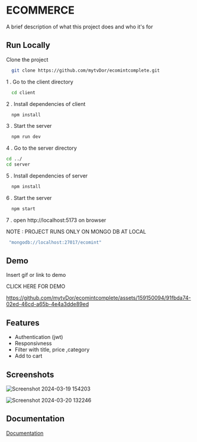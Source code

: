 
# ECOMMERCE 

A brief description of what this project does and who it's for


## Run Locally

Clone the project

```bash
  git clone https://github.com/mytvDor/ecomintcomplete.git
```

 1 . Go to the client directory

```bash
  cd client
```

 2 . Install dependencies of client

```bash
  npm install
```

3 . Start the server

```bash
  npm run dev
```


4 . Go to the server directory


```bash
cd ../
cd server
```
5 . Install dependencies of server

```bash
  npm install
```

 6 . Start the server

```bash
  npm start
```
 7 . open  http://localhost:5173 on browser


 NOTE : PROJECT RUNS ONLY ON MONGO DB AT LOCAL 
 
```bash
 "mongodb://localhost:27017/ecomint"
 ```
## Demo

Insert gif or link to demo



CLICK HERE FOR DEMO

https://github.com/mytvDor/ecomintcomplete/assets/159150094/91fbda74-02ed-46cd-a65b-4e4a3dde89ed

## Features

- Authentication (jwt)
- Responsivness
- Filter with title, price ,category
- Add to cart


## Screenshots


![Screenshot 2024-03-19 154203](https://github.com/mytvDor/ecomintcomplete/assets/159150094/4775fec8-4bc2-47be-aa10-6f35507df284)



![Screenshot 2024-03-20 132246](https://github.com/mytvDor/ecomintcomplete/assets/159150094/c4630699-aa12-44d7-95fd-9fbc6ce5d5a6)
## Documentation

[Documentation](https://linktodocumentation)

